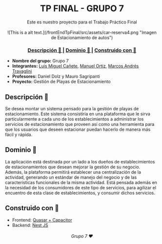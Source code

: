 <h1 align="center">TP FINAL - GRUPO 7</h1>

<div align="center">
   Este es nuestro proyecto para el Trabajo Práctico Final
</div>
<br>
<div align="center">
    ![This is a alt text.](/frontEndTpFinal/src/assets/car-reserva4.png "Imagen de Estacionamiento de autos")
    <h3>
        <a href="https://github.com/Venserthesojourner/EL-PROYECTICO-DEL-GRUPO-7/blob/markinio/README.md#descripción-">
      Descripción 📝
    </a>
    <span> | </span>
    <a href="https://github.com/Venserthesojourner/EL-PROYECTICO-DEL-GRUPO-7/blob/markinio/README.md#dominio-">
      Dominio 🚀
    </a>
   <span> | </span>
    <a href="https://github.com/Venserthesojourner/EL-PROYECTICO-DEL-GRUPO-7/blob/markinio/README.md#dominio-">
      Construido con 🔨
    </a>
    </h3>
</div>

- **Nombre del grupo:** Grupo 7
- **Integrantes:** [Luis Miguel Cañete](https://github.com/Venserthesojourner), [Manuel Ortiz](https://github.com/hctmanuelortiz), [Marcos Andrés Travaglini](https://github.com/Blackpachamame)
- **Profesores:** Daniel Dolz y Mauro Sagripanti
- **Proyecto:** Gestión de Playas de Estacionamiento

## Descripción 📝

Se desea montar un sistema pensado para la gestión de playas de estacionamiento. Este sistema consistiría en una plataforma que le sirva particularmente a cada uno de los establecimientos a administrar los servicios de estacionamiento que proveen así como una herramienta para que los usuarios que deseen estacionar puedan hacerlo de manera más fácil y rápida.

## Dominio 🚀

La aplicación está destinada por un lado a los dueños de establecimientos de estacionamientos que desean mejorar la gestión de su negocio. Además, la plataforma permitirá establecer una centralización de la actividad, generando un estándar de manejo del negocio y de las características funcionales de la misma actividad. Está pensada además en la necesidad de los consumidores de este tipo de servicios, para agilizar el encuentro de esta clase de establecimientos, y consumir dichos servicios.

## Construido con 🔨

- Frontend: [Quasar + Capacitor](https://github.com/Venserthesojourner/EL-PROYECTICO-DEL-GRUPO-7/blob/master/frontEndTpFinal/README.md)
- Backend: [Nest JS](https://github.com/Venserthesojourner/EL-PROYECTICO-DEL-GRUPO-7/blob/master/back-end-tp-final/README.md)

<h6 align="center"> Grupo 7 ❤️</h6>